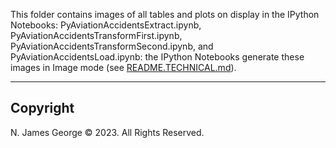 This folder contains images of all tables and plots on display in the IPython Notebooks: PyAviationAccidentsExtract.ipynb, PyAviationAccidentsTransformFirst.ipynb, PyAviationAccidentsTransformSecond.ipynb, and PyAviationAccidentsLoad.ipynb: the IPython Notebooks generate these images in Image mode (see [README.TECHNICAL.md](../README.TECHNICAL.md)).

----
## Copyright

N. James George © 2023. All Rights Reserved.
